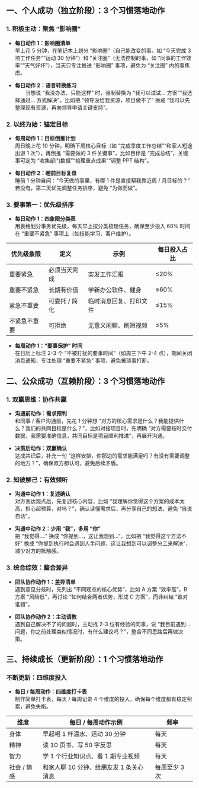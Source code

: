 ## 一、个人成功（独立阶段）：3 个习惯落地动作
### 1. 积极主动：聚焦 “影响圈”
- **每日动作 1：影响圈清单**  
早上花 5 分钟，在笔记本上划分 “影响圈”（自己能改变的事，如 “今天完成 3 项工作任务”“运动 30 分钟”）和 “关注圈”（无法控制的事，如 “同事的工作效率”“天气好坏”），当天只专注推进 “影响圈” 事项，避免为 “关注圈” 内的事焦虑。

- **每日动作 2：语言转换练习**  
&emsp;&emsp;当想说 “我没办法，只能这样” 时，强制替换为 “我可以试试… 方案”“我选择通过… 方式解决”，比如把 “领导没给我资源，项目做不了” 换成 “我可以先整理现有资源，再向领导申请关键支持”。

### 2. 以终为始：锚定目标
- **每周动作 1：目标倒推计划**  
周日晚上花 10 分钟，明确下周核心目标（如 “完成季度工作总结”“和家人短途出游 1 次”），再倒推 “需要做的 3 件关键事”，比如目标是 “完成总结”，关键事可定为 “收集部门数据”“梳理重点成果”“调整 PPT 结构”。 

- **每日动作 2：睡前目标复盘**  
睡前 1 分钟自问：“今天做的事里，有哪 1 件是直接帮我靠近周 / 月目标的？” 若没有，第二天优先调整任务排序，避免 “为做而做”。

### 3. 要事第一：优先级排序
- **每日动作 1：四象限分类表**  
用表格划分事务优先级，每天早上按分类梳理任务，确保至少投入 60% 时间在 “重要不紧急” 事项上（如技能学习、客户维护）。

| 优先级象限 | 定义 | 示例 | 每日投入占比 |
|------------|------|------|--------------|
| 重要紧急 | 必须当天完成 | 突发工作汇报 | ≤20% |
| 重要不紧急 | 长期有价值 | 学新办公软件、健身 | ≥60% |
| 紧急不重要 | 可委托 / 简化 | 临时消息回复、打印文件 | ≤15% |
| 不紧急不重要 | 可拒绝 | 无意义闲聊、刷短视频 | ≤5% |5% 

- **每周动作 1：“要事保护” 时间**  
在日历上标注 2-3 个 “不被打扰的要事时间”（如周三下午 2-4 点），期间关闭消息通知，专注处理 “重要不紧急” 事项，避免被琐事打断。 
   
## 二、公众成功（互赖阶段）：3 个习惯落地动作
### 1. 双赢思维：协作共赢
- **沟通前动作：需求预判**  
和同事 / 客户沟通前，先花 1 分钟想 “对方的核心需求是什么？我能提供什么？我们的共同目标是什么？”，比如对接项目时，先明确 “对方需要按时交付数据，我需要准确信息，共同目标是项目顺利推进”，再展开沟通。 

- **决策后动作：双赢确认**  
达成共识后，补充一句 “这样安排，你那边的需求能满足吗？有没有需要调整的地方？”，确保双方都认可，避免后续矛盾。

### 2. 知彼解己：有效倾听
- **沟通中动作 1：复述确认**  
对方表达观点后，先复述核心内容，比如 “我理解你觉得这个方案的成本太高，担心超预算，对吗？”，确认读懂需求后，再分享自己的想法，避免 “自说自话”。

- **沟通中动作 2：少用 “我”，多用 “你”**  
把 “我觉得….” 换成 “你提到…，这让我想到…”，比如把 “我觉得这个方法不好” 换成 “你提到执行时会遇到人手问题，这让我想到可以调整分工来解决”，减少对方的抵触感。

### 3. 统合综效：整合差异
- **团队协作动作 1：差异清单**  
遇到意见分歧时，先列出 “不同观点的核心优势”，比如 A 方案 “效率高”，B 方案 “风险低”，再讨论 “如何结合两者优势，形成 C 方案”，而非纠结 “谁对谁错”。

- **团队协作动作 2：主动请教**  
遇到自己解决不了的问题时，主动找 2-3 位有经验的同事，说 “我目前遇到… 问题，你之前处理类似情况时，有什么建议吗？”，整合不同思路后再做决策。

## 三、持续成长（更新阶段）：1 个习惯落地动作
### 不断更新：四维度投入
- **每日 / 每周动作：四维度打卡表**  
制作简单打卡表，每天 / 每周记录 4 个维度的投入，确保每个维度都有稳定积累，避免失衡。

| 维度 | 每日 / 每周动作示例 | 频率 |
|------|------------------|------|
| 身体 | 早起喝 1 杯温水、运动 30 分钟 | 每天 |
| 精神 | 读 10 页书、写 50 字反思 | 每天 |
| 智力 | 学 1 个行业知识点、看 1 期专业视频 | 每天 |
| 社会 / 情感 | 和家人聊 10 分钟、给朋友发 1 条关心消息 | 每周至少 3 次 |
